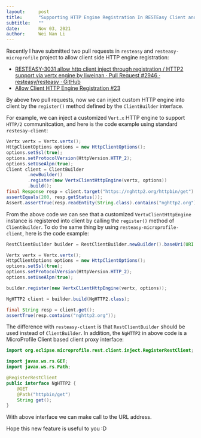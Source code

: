```yaml
---
layout:     post
title:      "Supporting HTTP Engine Registration In RESTEasy Client and RESTEasy MicroProfile Client"
subtitle:   ""
date:       Nov 03, 2021
author:     Wei Nan Li
---
```


Recently I have submitted two pull requests in `resteasy` and `resteasy-microprofile` project to allow client side HTTP engine registration:

- [RESTEASY-3031 allow http client inject through registration / HTTP2 support via vertx engine by liweinan · Pull Request #2946 · resteasy/resteasy · GitHub](https://github.com/resteasy/resteasy/pull/2946)
- [Allow Client HTTP Engine Registration #23](https://github.com/resteasy/resteasy-microprofile/pull/20)

By above two pull requests, now we can inject custom HTTP engine into client by the `register()` method defined by the `ClientBuilder` interface.

For example, we can inject a customized `Vert.x` HTTP engine to support `HTTP/2` communitcation, and here is the code example using standard `restesay-client`:

```java
Vertx vertx = Vertx.vertx();
HttpClientOptions options = new HttpClientOptions();
options.setSsl(true);
options.setProtocolVersion(HttpVersion.HTTP_2);
options.setUseAlpn(true);
Client client = ClientBuilder
        .newBuilder()
        .register(new VertxClientHttpEngine(vertx, options))
        .build();
final Response resp = client.target("https://nghttp2.org/httpbin/get").request().get();
assertEquals(200, resp.getStatus());
Assert.assertTrue(resp.readEntity(String.class).contains("nghttp2.org"));
```

From the above code we can see that a customized `VertxClientHttpEngine` instance is registered into client by calling the `register()` method of `ClientBuilder`. To do the same thing by using `resteasy-microprofile-client`, here is the code example:

```java
RestClientBuilder builder = RestClientBuilder.newBuilder().baseUri(URI.create("https://nghttp2.org/"));

Vertx vertx = Vertx.vertx();
HttpClientOptions options = new HttpClientOptions();
options.setSsl(true);
options.setProtocolVersion(HttpVersion.HTTP_2);
options.setUseAlpn(true);

builder.register(new VertxClientHttpEngine(vertx, options));

NgHTTP2 client = builder.build(NgHTTP2.class);

final String resp = client.get();
assertTrue(resp.contains("nghttp2.org"));
```

The difference with `resteasy-client` is that `RestClientBuilder` should be used instead of `ClientBuilder`. In addition, the `NgHTTP2` in above code is a MicroProfile Client based client proxy interface:

```java
import org.eclipse.microprofile.rest.client.inject.RegisterRestClient;

import javax.ws.rs.GET;
import javax.ws.rs.Path;

@RegisterRestClient
public interface NgHTTP2 {
    @GET
    @Path("httpbin/get")
    String get();
}
```

With above interface we can make call to the URL address.

Hope this new feature is useful to you :D





